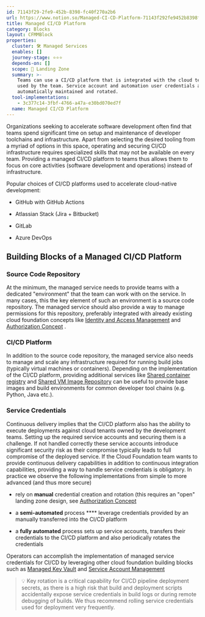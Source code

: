 ```yaml
---
id: 71143f29-2fe9-452b-8398-fc40f270a2b6
url: https://www.notion.so/Managed-CI-CD-Platform-71143f292fe9452b8398fc40f270a2b6
title: Managed CI/CD Platform
category: Blocks
layout: CFMMBlock
properties:
  cluster: 🛠 Managed Services
  enables: []
  journey-stage: ⭐️⭐️⭐️
  depends-on: []
  scope: 🛬 Landing Zone
  summary: >-
    Teams can use a CI/CD platform that is integrated with the cloud tenants
    used by the team. Service account and automation user credentials are
    automatically maintained and rotated.
  tool-implementations:
    - 3c377c14-3fbf-4766-a47a-e30bd070ed7f
  name: Managed CI/CD Platform
---
```


Organizations seeking to accelerate software development often find that teams spend significant time on setup and maintenance of developer toolchains and infrastructure. Apart from selecting the desired tooling from a myriad of options in this space, operating and securing CI/CD infrastructure requires specialized skills that may not be available on every team. Providing a managed CI/CD platform to teams thus allows them to focus on core activities (software development and operations) instead of infrastructure.

Popular choices of CI/CD platforms used to accelerate cloud-native development:

- GitHub with GitHub Actions

- Atlassian Stack (Jira + Bitbucket)

- GitLab

- Azure DevOps

## Building Blocks of a Managed CI/CD Platform

### Source Code Repository

At the minimum, the managed service needs to provide teams with a dedicated "environment" that the team can work with on the service. In many cases, this the key element of such an environment is a source code repository. The managed service should also provide a way to manage permissions for this repository, preferably integrated with already existing cloud foundation concepts like [Identity and Access Management](/explore/blocks/identity-and-access-management.md) and [Authorization Concept](/explore/blocks/authorization-concept.md) .

### CI/CD Platform

In addition to the source code repository, the managed service also needs to manage and scale any infrastructure required for running build jobs (typically virtual machines or containers). Depending on the implementation of the CI/CD platform, providing additional services like [Shared container registry](/explore/blocks/shared-container-registry.md) and [Shared VM Image Repository](/explore/blocks/shared-vm-image-repository.md) can be useful to provide base images and build environments for common developer tool chains (e.g. Python, Java etc.).

### Service Credentials

Continuous delivery implies that the CI/CD platform also has the ability to execute deployments against cloud tenants owned by the development teams. Setting up the required service accounts and securing them is a challenge. If not handled correctly these service accounts introduce significant security risk as their compromise typically leads to full compromise of the deployed service. If the Cloud Foundation team wants to provide continuous delivery capabilities in addition to continuous integration capabilities, providing a way to handle service credentials is obligatory. In practice we observe the following implementations from simple to more advanced (and thus more secure)

- rely on **manual** credential creation and rotation (this requires an "open" landing zone design, see [Authorization Concept](/explore/blocks/authorization-concept.md) 

- a **semi-automated** process **** leverage credentials provided by an <!-- could not resolve mentioned page 7cb15316-3c2c-4189-83f1-e60cf3a9eb3c --> manually transferred into the CI/CD platform

- a **fully automated** process sets up service accounts, transfers their credentials to the CI/CD platform and also periodically rotates the credentials

Operators can accomplish the implementation of managed service credentials for CI/CD by leveraging other cloud foundation building blocks such as [Managed Key Vault](/explore/blocks/managed-key-vault.md) and [Service Account Management](/explore/blocks/service-account-management.md) 

> 💡 Key rotation is a critical capability for CI/CD pipeline deployment secrets, as there is a high risk that build and deployment scripts accidentally expose service credentials in build logs or during remote debugging of builds. We thus recommend rolling service credentials used for deployment very frequently.